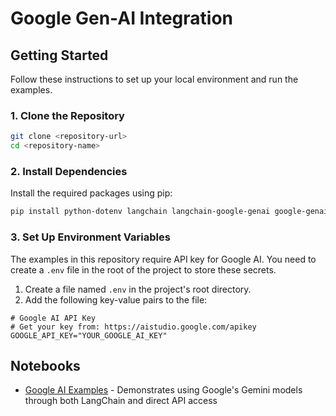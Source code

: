 # Google Gen-AI Integration

## Getting Started

Follow these instructions to set up your local environment and run the examples.

### 1. Clone the Repository

```bash
git clone <repository-url>
cd <repository-name>
```

### 2. Install Dependencies

Install the required packages using pip:
```bash
pip install python-dotenv langchain langchain-google-genai google-genai
```

### 3. Set Up Environment Variables

The examples in this repository require API key for Google AI. You need to create a `.env` file in the root of the project to store these secrets.

1. Create a file named `.env` in the project's root directory.
2. Add the following key-value pairs to the file:

```env
# Google AI API Key
# Get your key from: https://aistudio.google.com/apikey
GOOGLE_API_KEY="YOUR_GOOGLE_AI_KEY"
```

## Notebooks

- [Google AI Examples](./google_ai.ipynb) - Demonstrates using Google's Gemini models through both LangChain and direct API access
